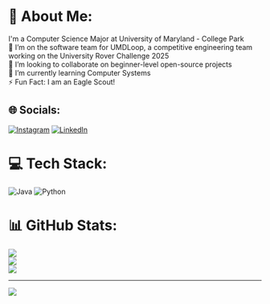 # 💫 About Me:
I'm a Computer Science Major at University of Maryland - College Park<br>🔭 I’m on the software team for UMDLoop, a competitive engineering team working on the University Rover Challenge 2025<br>👯 I’m looking to collaborate on beginner-level open-source projects<br>🌱 I’m currently learning Computer Systems<br>⚡ Fun Fact: I am an Eagle Scout!


## 🌐 Socials:
[![Instagram](https://img.shields.io/badge/Instagram-%23E4405F.svg?logo=Instagram&logoColor=white)](https://instagram.com/spirit.hrg) [![LinkedIn](https://img.shields.io/badge/LinkedIn-%230077B5.svg?logo=linkedin&logoColor=white)](https://linkedin.com/in/henry-gardiner-553205285) 

# 💻 Tech Stack:
![Java](https://img.shields.io/badge/java-%23ED8B00.svg?style=for-the-badge&logo=openjdk&logoColor=white) ![Python](https://img.shields.io/badge/python-3670A0?style=for-the-badge&logo=python&logoColor=ffdd54)
# 📊 GitHub Stats:
![](https://github-readme-stats.vercel.app/api?username=HGardiner1&theme=dark&hide_border=false&include_all_commits=false&count_private=false)<br/>
![](https://github-readme-streak-stats.herokuapp.com/?user=HGardiner1&theme=dark&hide_border=false)<br/>
![](https://github-readme-stats.vercel.app/api/top-langs/?username=HGardiner1&theme=dark&hide_border=false&include_all_commits=false&count_private=false&layout=compact)

---
[![](https://visitcount.itsvg.in/api?id=HGardiner1&icon=0&color=0)](https://visitcount.itsvg.in)

<!-- Proudly created with GPRM ( https://gprm.itsvg.in ) -->
